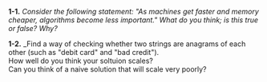 **1-1.**
_Consider the following statement: "As machines get faster and memory cheaper, algorithms become less important." What do you think; is this true or false? Why?_

**1-2.**
_Find a way of checking whether two strings are anagrams of each other (such as "debit card" and "bad credit").  
How well do you think your soltuion scales?  
Can you think of a naive solution that will scale very poorly?  
